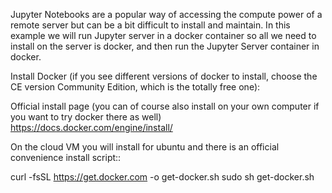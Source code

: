 Jupyter Notebooks are a popular way of accessing the compute power of a remote server but can be a bit difficult to install and maintain. In this example we will run Jupyter server in a docker container so all we need to install on the server is docker, and then run the Jupyter Server container in docker.

Install Docker (if you see different versions of docker to install, choose the CE version Community Edition, which is the totally free one):

Official install page (you can of course also install on your own computer if you want to try docker there as well)
https://docs.docker.com/engine/install/

On the cloud VM you will install for ubuntu and there is an official convenience install script::


curl -fsSL https://get.docker.com -o get-docker.sh
sudo sh get-docker.sh
